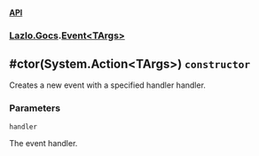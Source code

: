 #### [API](./API.md 'API')
### [Lazlo.Gocs](./API.md#Lazlo-Gocs 'Lazlo.Gocs').[Event&lt;TArgs&gt;](./Lazlo-Gocs-Event-TArgs-.md 'Lazlo.Gocs.Event&lt;TArgs&gt;')
## #ctor(System.Action&lt;TArgs&gt;) `constructor`
Creates a new event with a specified handler handler.
### Parameters

<a name='Lazlo-Gocs-Event-TArgs---ctor(System-Action-TArgs-)-handler'></a>
`handler`

The event handler.
